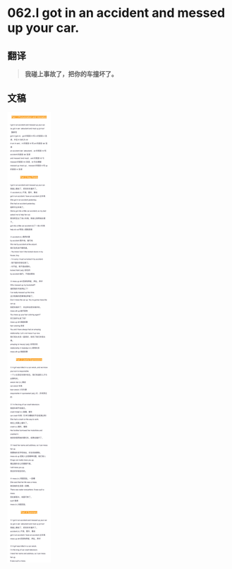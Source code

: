 # 062.I got in an accident and messed up your car.

## 翻译

> **我碰上事故了，把你的车撞坏了。**

## 文稿

![](img/062.jpg)

